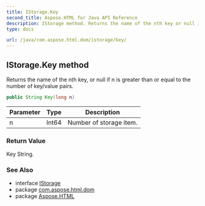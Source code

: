 ```yaml
---
title: IStorage.Key
second_title: Aspose.HTML for Java API Reference
description: IStorage method. Returns the name of the nth key or null if n is greater than or equal to the number of key/value pairs
type: docs

url: /java/com.aspose.html.dom/istorage/key/
---
```

## IStorage.Key method

Returns the name of the nth key, or null if n is greater than or equal to the number of key/value pairs.

```java
public String Key(long n)
```

| Parameter | Type | Description |
| --- | --- | --- |
| n | Int64 | Number of storage item. |

### Return Value

Key String.

### See Also

* interface [IStorage](../)
* package [com.aspose.html.dom](../../../com.aspose.html.dom/)
* package [Aspose.HTML](../../../)
